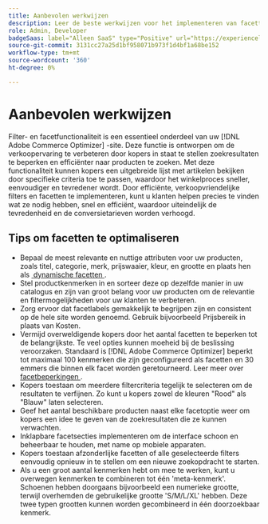 ```yaml
---
title: Aanbevolen werkwijzen
description: Leer de beste werkwijzen voor het implementeren van facetten in uw winkel.
role: Admin, Developer
badgeSaas: label="Alleen SaaS" type="Positive" url="https://experienceleague.adobe.com/nl/docs/commerce/user-guides/product-solutions" tooltip="Alleen van toepassing op Adobe Commerce as a Cloud Service- en Adobe Commerce Optimizer-projecten (door Adobe beheerde SaaS-infrastructuur)."
source-git-commit: 3131cc27a25d1bf958071b973f1d4bf1a68be152
workflow-type: tm+mt
source-wordcount: '360'
ht-degree: 0%

---
```



# Aanbevolen werkwijzen

Filter- en facetfunctionaliteit is een essentieel onderdeel van uw [!DNL Adobe Commerce Optimizer] -site. Deze functie is ontworpen om de verkoopervaring te verbeteren door kopers in staat te stellen zoekresultaten te beperken en efficiënter naar producten te zoeken. Met deze functionaliteit kunnen kopers een uitgebreide lijst met artikelen bekijken door specifieke criteria toe te passen, waardoor het winkelproces sneller, eenvoudiger en tevredener wordt. Door efficiënte, verkoopvriendelijke filters en facetten te implementeren, kunt u klanten helpen precies te vinden wat ze nodig hebben, snel en efficiënt, waardoor uiteindelijk de tevredenheid en de conversietarieven worden verhoogd.

## Tips om facetten te optimaliseren

- Bepaal de meest relevante en nuttige attributen voor uw producten, zoals titel, categorie, merk, prijswaaier, kleur, en grootte en plaats hen als [&#x200B; dynamische facetten &#x200B;](type.md). 
- Stel productkenmerken in en sorteer deze op dezelfde manier in uw catalogus en zijn van groot belang voor uw producten om de relevantie en filtermogelijkheden voor uw klanten te verbeteren.
- Zorg ervoor dat facetlabels gemakkelijk te begrijpen zijn en consistent op de hele site worden genoemd. Gebruik bijvoorbeeld Prijsbereik in plaats van Kosten.
- Vermijd overweldigende kopers door het aantal facetten te beperken tot de belangrijkste. Te veel opties kunnen moeheid bij de beslissing veroorzaken. Standaard is [!DNL Adobe Commerce Optimizer] beperkt tot maximaal 100 kenmerken die zijn geconfigureerd als facetten en 30 emmers die binnen elk facet worden geretourneerd. Leer meer over [&#x200B; facetbeperkingen &#x200B;](../../boundaries-limits.md#catalog-views-and-policies). 
- Kopers toestaan om meerdere filtercriteria tegelijk te selecteren om de resultaten te verfijnen. Zo kunt u kopers zowel de kleuren &quot;Rood&quot; als &quot;Blauw&quot; laten selecteren.
- Geef het aantal beschikbare producten naast elke facetoptie weer om kopers een idee te geven van de zoekresultaten die ze kunnen verwachten.
- Inklapbare facetsecties implementeren om de interface schoon en beheerbaar te houden, met name op mobiele apparaten.
- Kopers toestaan afzonderlijke facetten of alle geselecteerde filters eenvoudig opnieuw in te stellen om een nieuwe zoekopdracht te starten.
- Als u een groot aantal kenmerken hebt om mee te werken, kunt u overwegen kenmerken te combineren tot één &#39;meta-kenmerk&#39;. Schoenen hebben doorgaans bijvoorbeeld een numerieke grootte, terwijl overhemden de gebruikelijke grootte &#39;S/M/L/XL&#39; hebben. Deze twee typen grootten kunnen worden gecombineerd in één doorzoekbaar kenmerk.
